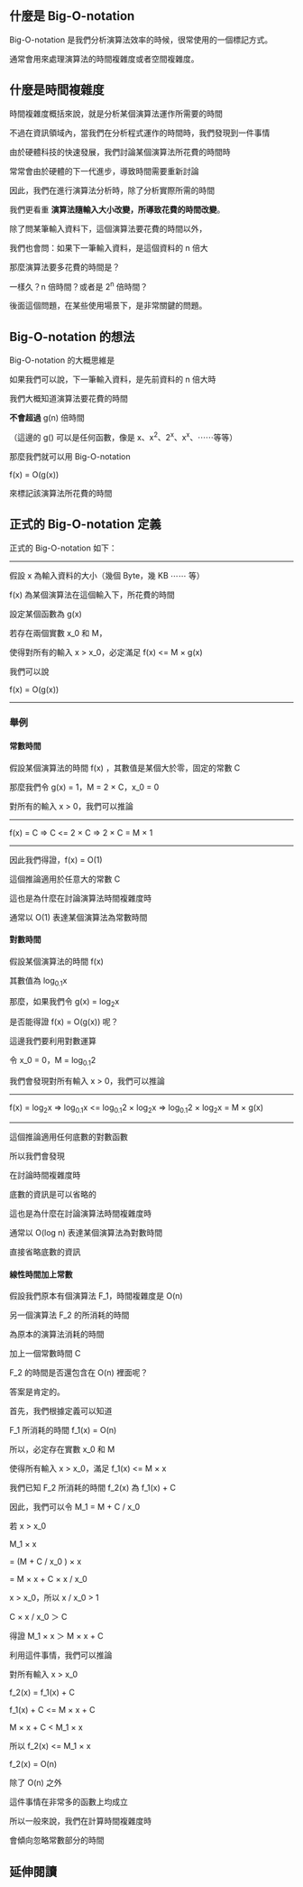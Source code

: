 ## 什麼是 Big-O-notation

Big-O-notation 是我們分析演算法效率的時候，很常使用的一個標記方式。

通常會用來處理演算法的時間複雜度或者空間複雜度。

## 什麼是時間複雜度

時間複雜度概括來說，就是分析某個演算法運作所需要的時間

不過在資訊領域內，當我們在分析程式運作的時間時，我們發現到一件事情

由於硬體科技的快速發展，我們討論某個演算法所花費的時間時

常常會由於硬體的下一代進步，導致時間需要重新討論

因此，我們在進行演算法分析時，除了分析實際所需的時間

我們更看重 __演算法隨輸入大小改變，所導致花費的時間改變__。

除了問某筆輸入資料下，這個演算法要花費的時間以外，

我們也會問：如果下一筆輸入資料，是這個資料的 n 倍大

那麼演算法要多花費的時間是？

一樣久？n 倍時間？或者是 2<sup>n</sup> 倍時間？

後面這個問題，在某些使用場景下，是非常關鍵的問題。

## Big-O-notation 的想法

Big-O-notation 的大概思維是

如果我們可以說，下一筆輸入資料，是先前資料的 n 倍大時

我們大概知道演算法要花費的時間

__不會超過__ g(n) 倍時間

（這邊的 g() 可以是任何函數，像是 x、x<sup>2</sup>、2<sup>x</sup>、x<sup>x</sup>、⋯⋯等等）

那麼我們就可以用 Big-O-notation

f(x) = O(g(x)) 

來標記該演算法所花費的時間

## 正式的 Big-O-notation 定義

正式的 Big-O-notation 如下：

----
假設 x 為輸入資料的大小（幾個 Byte，幾 KB ⋯⋯ 等）

f(x) 為某個演算法在這個輸入下，所花費的時間

設定某個函數為 g(x)

若存在兩個實數 x_0 和 M，

使得對所有的輸入 x > x_0，必定滿足 f(x) <= M × g(x)

我們可以說

f(x) = O(g(x))

----


### 舉例

#### 常數時間

假設某個演算法的時間 f(x) ，其數值是某個大於零，固定的常數 C

那麼我們令 g(x) = 1，M = 2 × C，x_0 = 0

對所有的輸入 x > 0，我們可以推論

---
f(x) = C 
=> C <= 2 × C
=> 2 × C = M × 1

---
因此我們得證，f(x) = O(1)

這個推論適用於任意大的常數 C

這也是為什麼在討論演算法時間複雜度時

通常以 O(1) 表達某個演算法為常數時間

#### 對數時間

假設某個演算法的時間 f(x) 

其數值為 log<sub>0.1</sub>x

那麼，如果我們令 g(x) = log<sub>2</sub>x

是否能得證 f(x) = O(g(x)) 呢？

這邊我們要利用對數運算

令 x_0 = 0，M = log<sub>0.1</sub>2

我們會發現對所有輸入 x > 0，我們可以推論

---
f(x) = log<sub>2</sub>x
=> log<sub>0.1</sub>x <= log<sub>0.1</sub>2 × log<sub>2</sub>x
=> log<sub>0.1</sub>2 × log<sub>2</sub>x = M × g(x)

---

這個推論適用任何底數的對數函數

所以我們會發現

在討論時間複雜度時

底數的資訊是可以省略的

這也是為什麼在討論演算法時間複雜度時

通常以 O(log n) 表達某個演算法為對數時間

直接省略底數的資訊

#### 線性時間加上常數

假設我們原本有個演算法 F_1，時間複雜度是 O(n)

另一個演算法 F_2 的所消耗的時間

為原本的演算法消耗的時間

加上一個常數時間 C

F_2 的時間是否還包含在 O(n) 裡面呢？

答案是肯定的。

首先，我們根據定義可以知道

F_1 所消耗的時間 f_1(x) = O(n)

所以，必定存在實數 x_0 和 M 

使得所有輸入 x > x_0，滿足 f_1(x) <= M × x

我們已知 F_2 所消耗的時間 f_2(x) 為 f_1(x) + C

因此，我們可以令 M_1 = M + C / x_0

若 x > x_0

M_1 × x 

= (M + C / x_0 ) × x 

= M × x + C × x / x_0

x > x_0，所以 x / x_0 > 1

C × x / x_0 ＞ C

得證 M_1 × x ＞ M × x + C

利用這件事情，我們可以推論

對所有輸入 x > x_0

f_2(x) = f_1(x) + C 

f_1(x) + C <= M × x + C

M × x + C < M_1 × x

所以 f_2(x) <= M_1 × x

f_2(x) = O(n)

除了 O(n) 之外

這件事情在非常多的函數上均成立

所以一般來說，我們在計算時間複雜度時

會傾向忽略常數部分的時間

## 延伸閱讀



